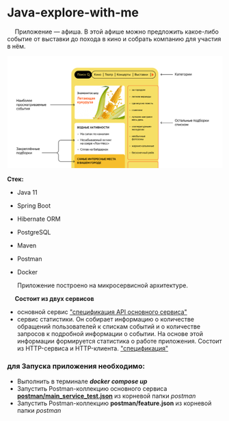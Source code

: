 # Java-explore-with-me

&emsp; Приложение — афиша. В этой афише можно предложить какое-либо событие
от выставки до похода в кино и собрать компанию для участия в нём.

![picture](Explore-with-me_image.png)

**Стек:**
- Java 11
- Spring Boot
- Hibernate ORM
- PostgreSQL
- Maven
- Postman
- Docker


    Приложение построено на микросервисной архитектуре.

&emsp; **Состоит из двух сервисов**
- основной сервис ["спецификация API основного сервиса"](https://github.com/SergeyAnosov/java-explore-with-me/blob/main/ewm-main-service-spec.json)
- сервис статистики. Он собирает информацию о количестве обращений пользователей к спискам событий и
о количестве запросов к подробной информации о событии.
На основе этой информации формируется статистика о работе приложения. Состоит из HTTP-сервиса и HTTP-клиента.
["спецификация"](https://github.com/SergeyAnosov/java-explore-with-me/blob/main/ewm-stats-service-spec.json)

 





### для Запуска приложения необходимо:
- Выполнить в терминале ***docker compose up***
- Запустить Postman-коллекцию основного сервиса [**postman/main_service_test.json**]() из корневой папки *postman* 
- Запустить Postman-коллекцию **postman/feature.json** из корневой папки *postman*
